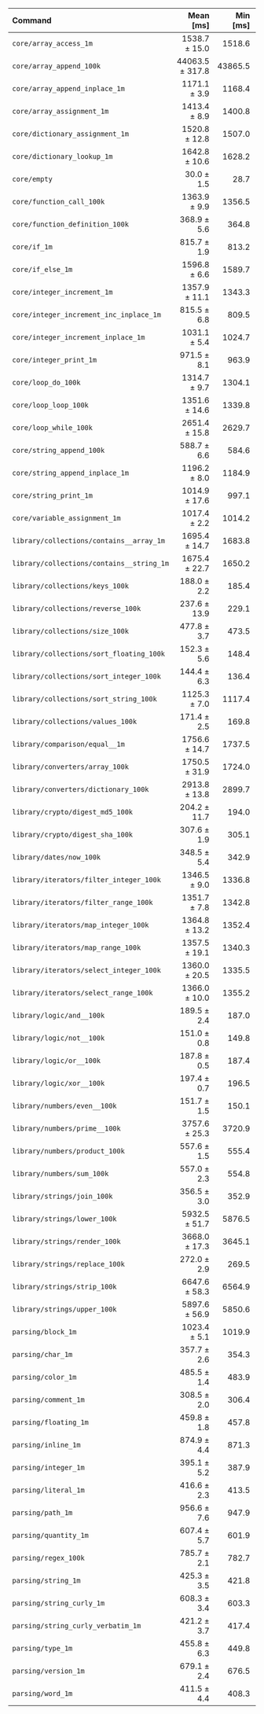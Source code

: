 | Command | Mean [ms] | Min [ms] | Max [ms] |
|:---|---:|---:|---:|
| `core/array_access_1m` | 1538.7 ± 15.0 | 1518.6 | 1554.5 | 51.34 ± 2.66 |
| `core/array_append_100k` | 44063.5 ± 317.8 | 43865.5 | 44535.7 | 1470.19 ± 75.69 |
| `core/array_append_inplace_1m` | 1171.1 ± 3.9 | 1168.4 | 1176.9 | 39.07 ± 2.00 |
| `core/array_assignment_1m` | 1413.4 ± 8.9 | 1400.8 | 1421.7 | 47.16 ± 2.42 |
| `core/dictionary_assignment_1m` | 1520.8 ± 12.8 | 1507.0 | 1533.9 | 50.74 ± 2.62 |
| `core/dictionary_lookup_1m` | 1642.8 ± 10.6 | 1628.2 | 1652.0 | 54.81 ± 2.82 |
| `core/empty` | 30.0 ± 1.5 | 28.7 | 32.2 |
| `core/function_call_100k` | 1363.9 ± 9.9 | 1356.5 | 1378.3 | 45.51 ± 2.34 |
| `core/function_definition_100k` | 368.9 ± 5.6 | 364.8 | 376.9 | 12.31 ± 0.66 |
| `core/if_1m` | 815.7 ± 1.9 | 813.2 | 817.6 | 27.22 ± 1.39 |
| `core/if_else_1m` | 1596.8 ± 6.6 | 1589.7 | 1605.1 | 53.28 ± 2.72 |
| `core/integer_increment_1m` | 1357.9 ± 11.1 | 1343.3 | 1370.0 | 45.30 ± 2.34 |
| `core/integer_increment_inc_inplace_1m` | 815.5 ± 6.8 | 809.5 | 825.2 | 27.21 ± 1.41 |
| `core/integer_increment_inplace_1m` | 1031.1 ± 5.4 | 1024.7 | 1036.7 | 34.40 ± 1.76 |
| `core/integer_print_1m` | 971.5 ± 8.1 | 963.9 | 979.7 | 32.42 ± 1.67 |
| `core/loop_do_100k` | 1314.7 ± 9.7 | 1304.1 | 1327.6 | 43.86 ± 2.26 |
| `core/loop_loop_100k` | 1351.6 ± 14.6 | 1339.8 | 1372.2 | 45.10 ± 2.35 |
| `core/loop_while_100k` | 2651.4 ± 15.8 | 2629.7 | 2666.9 | 88.46 ± 4.54 |
| `core/string_append_100k` | 588.7 ± 6.6 | 584.6 | 598.4 | 19.64 ± 1.02 |
| `core/string_append_inplace_1m` | 1196.2 ± 8.0 | 1184.9 | 1202.5 | 39.91 ± 2.05 |
| `core/string_print_1m` | 1014.9 ± 17.6 | 997.1 | 1034.8 | 33.86 ± 1.82 |
| `core/variable_assignment_1m` | 1017.4 ± 2.2 | 1014.2 | 1018.8 | 33.95 ± 1.73 |
| `library/collections/contains__array_1m` | 1695.4 ± 14.7 | 1683.8 | 1715.8 | 56.57 ± 2.92 |
| `library/collections/contains__string_1m` | 1675.4 ± 22.7 | 1650.2 | 1704.7 | 55.90 ± 2.95 |
| `library/collections/keys_100k` | 188.0 ± 2.2 | 185.4 | 190.8 | 6.27 ± 0.33 |
| `library/collections/reverse_100k` | 237.6 ± 13.9 | 229.1 | 258.3 | 7.93 ± 0.61 |
| `library/collections/size_100k` | 477.8 ± 3.7 | 473.5 | 481.9 | 15.94 ± 0.82 |
| `library/collections/sort_floating_100k` | 152.3 ± 5.6 | 148.4 | 160.6 | 5.08 ± 0.32 |
| `library/collections/sort_integer_100k` | 144.4 ± 6.3 | 136.4 | 151.7 | 4.82 ± 0.32 |
| `library/collections/sort_string_100k` | 1125.3 ± 7.0 | 1117.4 | 1133.4 | 37.55 ± 1.93 |
| `library/collections/values_100k` | 171.4 ± 2.5 | 169.8 | 175.1 | 5.72 ± 0.30 |
| `library/comparison/equal__1m` | 1756.6 ± 14.7 | 1737.5 | 1773.3 | 58.61 ± 3.03 |
| `library/converters/array_100k` | 1750.5 ± 31.9 | 1724.0 | 1795.3 | 58.41 ± 3.16 |
| `library/converters/dictionary_100k` | 2913.8 ± 13.8 | 2899.7 | 2932.7 | 97.22 ± 4.98 |
| `library/crypto/digest_md5_100k` | 204.2 ± 11.7 | 194.0 | 221.1 | 6.81 ± 0.52 |
| `library/crypto/digest_sha_100k` | 307.6 ± 1.9 | 305.1 | 309.7 | 10.26 ± 0.53 |
| `library/dates/now_100k` | 348.5 ± 5.4 | 342.9 | 354.4 | 11.63 ± 0.62 |
| `library/iterators/filter_integer_100k` | 1346.5 ± 9.0 | 1336.8 | 1356.6 | 44.93 ± 2.31 |
| `library/iterators/filter_range_100k` | 1351.7 ± 7.8 | 1342.8 | 1361.0 | 45.10 ± 2.31 |
| `library/iterators/map_integer_100k` | 1364.8 ± 13.2 | 1352.4 | 1382.7 | 45.54 ± 2.36 |
| `library/iterators/map_range_100k` | 1357.5 ± 19.1 | 1340.3 | 1383.3 | 45.29 ± 2.40 |
| `library/iterators/select_integer_100k` | 1360.0 ± 20.5 | 1335.5 | 1381.0 | 45.38 ± 2.41 |
| `library/iterators/select_range_100k` | 1366.0 ± 10.0 | 1355.2 | 1376.5 | 45.58 ± 2.35 |
| `library/logic/and__100k` | 189.5 ± 2.4 | 187.0 | 192.3 | 6.32 ± 0.33 |
| `library/logic/not__100k` | 151.0 ± 0.8 | 149.8 | 151.6 | 5.04 ± 0.26 |
| `library/logic/or__100k` | 187.8 ± 0.5 | 187.4 | 188.5 | 6.27 ± 0.32 |
| `library/logic/xor__100k` | 197.4 ± 0.7 | 196.5 | 198.0 | 6.58 ± 0.34 |
| `library/numbers/even__100k` | 151.7 ± 1.5 | 150.1 | 153.6 | 5.06 ± 0.26 |
| `library/numbers/prime__100k` | 3757.6 ± 25.3 | 3720.9 | 3776.9 | 125.37 ± 6.45 |
| `library/numbers/product_100k` | 557.6 ± 1.5 | 555.4 | 558.9 | 18.60 ± 0.95 |
| `library/numbers/sum_100k` | 557.0 ± 2.3 | 554.8 | 560.2 | 18.59 ± 0.95 |
| `library/strings/join_100k` | 356.5 ± 3.0 | 352.9 | 359.7 | 11.90 ± 0.61 |
| `library/strings/lower_100k` | 5932.5 ± 51.7 | 5876.5 | 5996.2 | 197.94 ± 10.24 |
| `library/strings/render_100k` | 3668.0 ± 17.3 | 3645.1 | 3686.7 | 122.38 ± 6.26 |
| `library/strings/replace_100k` | 272.0 ± 2.9 | 269.5 | 275.4 | 9.08 ± 0.47 |
| `library/strings/strip_100k` | 6647.6 ± 58.3 | 6564.9 | 6696.3 | 221.80 ± 11.47 |
| `library/strings/upper_100k` | 5897.6 ± 56.9 | 5850.6 | 5975.8 | 196.78 ± 10.21 |
| `parsing/block_1m` | 1023.4 ± 5.1 | 1019.9 | 1031.0 | 34.14 ± 1.75 |
| `parsing/char_1m` | 357.7 ± 2.6 | 354.3 | 360.0 | 11.94 ± 0.61 |
| `parsing/color_1m` | 485.5 ± 1.4 | 483.9 | 487.2 | 16.20 ± 0.83 |
| `parsing/comment_1m` | 308.5 ± 2.0 | 306.4 | 310.6 | 10.29 ± 0.53 |
| `parsing/floating_1m` | 459.8 ± 1.8 | 457.8 | 462.2 | 15.34 ± 0.78 |
| `parsing/inline_1m` | 874.9 ± 4.4 | 871.3 | 881.1 | 29.19 ± 1.50 |
| `parsing/integer_1m` | 395.1 ± 5.2 | 387.9 | 399.6 | 13.18 ± 0.69 |
| `parsing/literal_1m` | 416.6 ± 2.3 | 413.5 | 418.6 | 13.90 ± 0.71 |
| `parsing/path_1m` | 956.6 ± 7.6 | 947.9 | 965.7 | 31.92 ± 1.65 |
| `parsing/quantity_1m` | 607.4 ± 5.7 | 601.9 | 613.5 | 20.27 ± 1.05 |
| `parsing/regex_100k` | 785.7 ± 2.1 | 782.7 | 787.2 | 26.22 ± 1.34 |
| `parsing/string_1m` | 425.3 ± 3.5 | 421.8 | 430.0 | 14.19 ± 0.73 |
| `parsing/string_curly_1m` | 608.3 ± 3.4 | 603.3 | 611.0 | 20.30 ± 1.04 |
| `parsing/string_curly_verbatim_1m` | 421.2 ± 3.7 | 417.4 | 424.8 | 14.05 ± 0.73 |
| `parsing/type_1m` | 455.8 ± 6.3 | 449.8 | 464.7 | 15.21 ± 0.80 |
| `parsing/version_1m` | 679.1 ± 2.4 | 676.5 | 682.1 | 22.66 ± 1.16 |
| `parsing/word_1m` | 411.5 ± 4.4 | 408.3 | 418.0 | 13.73 ± 0.72 |
